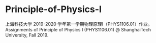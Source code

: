 # Principle-of-Physics-I
上海科技大学 2019-2020 学年第一学期物理原理I（PHYS1106.01）作业。Assignments of Principle of Physics I (PHYS1106.01) @ ShanghaiTech University, Fall 2019.
